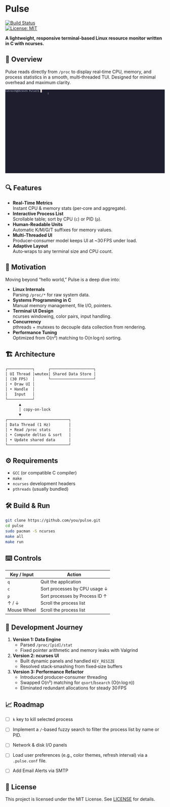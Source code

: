 # Pulse

[![Build Status](https://img.shields.io/badge/build-passing-brightgreen)](https://github.com/you/pulse)  
[![License: MIT](https://img.shields.io/badge/license-MIT-blue)](LICENSE)

**A lightweight, responsive terminal-based Linux resource monitor written in C with ncurses.**

## 🚀 Overview

Pulse reads directly from `/proc` to display real‑time CPU, memory, and process statistics in a smooth, multi‑threaded TUI. Designed for minimal overhead and maximum clarity.

<p align="center">
  <img src="assets/Pulse.gif" alt="Pulse in action" width="600"/>
</p>

## 🔍 Features

- **Real‑Time Metrics**  
  Instant CPU & memory stats (per‑core and aggregate).  
- **Interactive Process List**  
  Scrollable table; sort by CPU (`c`) or PID (`p`).  
- **Human‑Readable Units**  
  Automatic K/M/G/T suffixes for memory values.  
- **Multi‑Threaded UI**  
  Producer‑consumer model keeps UI at ~30 FPS under load.  
- **Adaptive Layout**  
  Auto‑wraps to any terminal size and CPU count.  

## 🎯 Motivation

Moving beyond “hello world,” Pulse is a deep dive into:

- **Linux Internals**  
  Parsing `/proc/*` for raw system data.  
- **Systems Programming in C**  
  Manual memory management, file I/O, pointers.  
- **Terminal UI Design**  
  ncurses windowing, color pairs, input handling.  
- **Concurrency**  
  pthreads + mutexes to decouple data collection from rendering.  
- **Performance Tuning**  
  Optimized from O(n²) matching to O(n log n) sorting.

## 🏗️ Architecture

```
┌───────────┐      ┌───────────────────┐
│ UI Thread │⇆mutex│ Shared Data Store │
│ (30 FPS)  │      └───────────────────┘
│ • Draw UI │
│ • Handle  │
│   Input   │
└───────────┘
      ▲
      │ copy-on-lock
      ▼
┌───────────────────────────┐
│ Data Thread (1 Hz)        │
│ • Read /proc stats        │
│ • Compute deltas & sort   │
│ • Update shared data      │
└───────────────────────────┘
```

## ⚙️ Requirements

- `GCC` (or compatible C compiler)  
- `make`  
- `ncurses` development headers  
- `pthreads` (usually bundled)


## 🛠️ Build & Run

```bash
git clone https://github.com/you/pulse.git  
cd pulse
sudo pacman -S ncurses
make all
make run

``` 

## ⌨️ Controls

| Key / Input | Action                          |
|-------------|----------------------------------|
| `q`         | Quit the application             |
| `c`         | Sort processes by CPU usage ↓    |
| `p`         | Sort processes by Process ID ↑   |
| ↑ / ↓       | Scroll the process list          |
| Mouse Wheel | Scroll the process list          |




## 🧩 Development Journey

1. **Version 1: Data Engine**  
   - Parsed `/proc/[pid]/stat`  
   - Fixed pointer arithmetic and memory leaks with Valgrind  
2. **Version 2: ncurses UI**  
   - Built dynamic panels and handled `KEY_RESIZE`  
   - Resolved stack‑smashing from fixed‑size buffers  
3. **Version 3: Performance Refactor**  
   - Introduced producer‑consumer threading  
   - Swapped O(n²) matching for `qsort`/`bsearch` (O(n log n))  
   - Eliminated redundant allocations for steady 30 FPS



## 📈 Roadmap

- [ ] `k` key to kill selected process  
- [ ] Implement a `/`-based fuzzy search to filter the process list by name or PID. 
- [ ] Network & disk I/O panels  
- [ ] Load user preferences (e.g., color themes, refresh interval) via a `.pulse.conf` file.
- [ ] Add Email Alerts via SMTP


## 📄 License

This project is licensed under the MIT License. See [LICENSE](LICENSE) for details.
